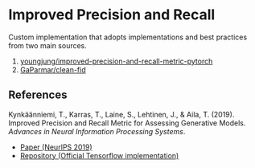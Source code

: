 # Improved Precision and Recall

Custom implementation that adopts implementations and best practices from two main sources.

1. [youngjung/improved-precision-and-recall-metric-pytorch](https://github.com/youngjung/improved-precision-and-recall-metric-pytorch)
1. [GaParmar/clean-fid](https://github.com/GaParmar/clean-fid)

## References

Kynkäänniemi, T., Karras, T., Laine, S., Lehtinen, J., & Aila, T. (2019). Improved Precision and Recall Metric for Assessing Generative Models. *Advances in Neural Information Processing Systems*.

- [Paper (NeurIPS 2019)](https://proceedings.neurips.cc/paper/2019/hash/0234c510bc6d908b28c70ff313743079-Abstract.html)
- [Repository (Official Tensorflow implementation)](https://github.com/kynkaat/improved-precision-and-recall-metric)
